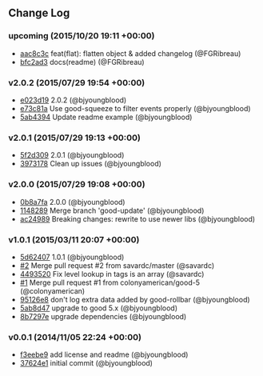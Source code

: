 ## Change Log

### upcoming (2015/10/20 19:11 +00:00)
- [aac8c3c](https://github.com/FGRibreau/good-logentries/commit/aac8c3c9dad8068a2a9847802038c71449c300c8) feat(flat): flatten object & added changelog (@FGRibreau)
- [bfc2ad3](https://github.com/FGRibreau/good-logentries/commit/bfc2ad39fdb7e8214d53cd0c864a9f6eee61579a) docs(readme) (@FGRibreau)

### v2.0.2 (2015/07/29 19:54 +00:00)
- [e023d19](https://github.com/FGRibreau/good-logentries/commit/e023d19839012d133340338d93735ac65d77444c) 2.0.2 (@bjyoungblood)
- [e73c81a](https://github.com/FGRibreau/good-logentries/commit/e73c81a50721d57c62f836b05dfbc8f31cfcb53f) Use good-squeeze to filter events properly (@bjyoungblood)
- [5ab4394](https://github.com/FGRibreau/good-logentries/commit/5ab43945f1e37de5af8aec79fb36aae90ee39392) Update readme example (@bjyoungblood)

### v2.0.1 (2015/07/29 19:13 +00:00)
- [5f2d309](https://github.com/FGRibreau/good-logentries/commit/5f2d309cbd5f8e2d6b6a2112636ca39a1ef859af) 2.0.1 (@bjyoungblood)
- [3973178](https://github.com/FGRibreau/good-logentries/commit/397317801167bc0f36be2fedaa570804c10fa7fe) Clean up issues (@bjyoungblood)

### v2.0.0 (2015/07/29 19:08 +00:00)
- [0b8a7fa](https://github.com/FGRibreau/good-logentries/commit/0b8a7fa47ba3903fce6d81a93b540009a9a26874) 2.0.0 (@bjyoungblood)
- [1148289](https://github.com/FGRibreau/good-logentries/commit/11482897a1f17c2efc8c92dd2c2cf435e8ad2096) Merge branch 'good-update' (@bjyoungblood)
- [ac24989](https://github.com/FGRibreau/good-logentries/commit/ac24989d53a2b022c162b27ff21b27fc4cf68ec7) Breaking changes: rewrite to use newer libs (@bjyoungblood)

### v1.0.1 (2015/03/11 20:07 +00:00)
- [5d62407](https://github.com/FGRibreau/good-logentries/commit/5d62407961db84f6ceed80d817072f229aba4d1d) 1.0.1 (@bjyoungblood)
- [#2](https://github.com/fgribreau/good-logentries/pull/2) Merge pull request #2 from savardc/master (@savardc)
- [4493520](https://github.com/FGRibreau/good-logentries/commit/4493520fc7b5c087a7ff99ebbc8acb1630d1e1b5) Fix level lookup in tags is an array (@savardc)
- [#1](https://github.com/fgribreau/good-logentries/pull/1) Merge pull request #1 from colonyamerican/good-5 (@colonyamerican)
- [95126e8](https://github.com/FGRibreau/good-logentries/commit/95126e89d1d9a349040ed7a457b09c1c6127a49a) don't log extra data added by good-rollbar (@bjyoungblood)
- [5ab8d47](https://github.com/FGRibreau/good-logentries/commit/5ab8d47bf6a8c7aebacbcdc638c711a8f7c263ae) upgrade to good 5.x (@bjyoungblood)
- [8b7297e](https://github.com/FGRibreau/good-logentries/commit/8b7297ee9e903f16668efe3181fef192cfbeb778) upgrade dependencies (@bjyoungblood)

### v0.0.1 (2014/11/05 22:24 +00:00)
- [f3eebe9](https://github.com/FGRibreau/good-logentries/commit/f3eebe9868d1432a9db3d007b874708c1b5f957e) add license and readme (@bjyoungblood)
- [37624e1](https://github.com/FGRibreau/good-logentries/commit/37624e1b118c0835f8f29255a873153c8d8e63c1) initial commit (@bjyoungblood)